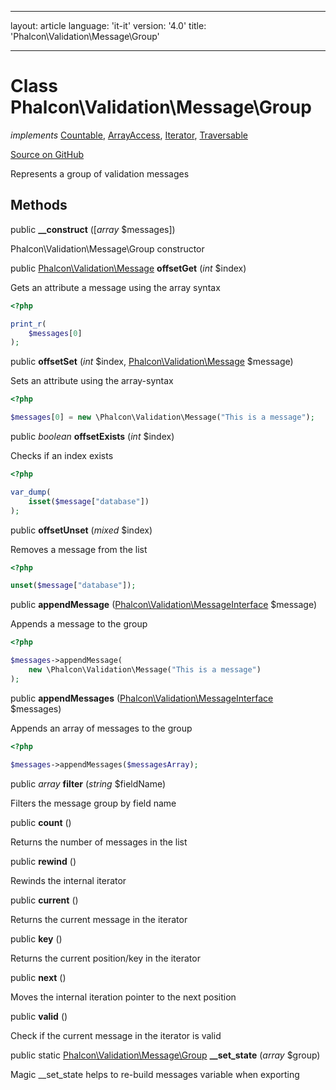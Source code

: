 * * *

layout: article language: 'it-it' version: '4.0' title: 'Phalcon\Validation\Message\Group'

* * *

# Class **Phalcon\Validation\Message\Group**

*implements* [Countable](https://php.net/manual/en/class.countable.php), [ArrayAccess](https://php.net/manual/en/class.arrayaccess.php), [Iterator](https://php.net/manual/en/class.iterator.php), [Traversable](https://php.net/manual/en/class.traversable.php)

<a href="https://github.com/phalcon/cphalcon/tree/v4.0.0/phalcon/validation/message/group.zep" class="btn btn-default btn-sm">Source on GitHub</a>

Represents a group of validation messages

## Methods

public **__construct** ([*array* $messages])

Phalcon\Validation\Message\Group constructor

public [Phalcon\Validation\Message](/4.0/en/api/Phalcon_Validation_Message) **offsetGet** (*int* $index)

Gets an attribute a message using the array syntax

```php
<?php

print_r(
    $messages[0]
);

```

public **offsetSet** (*int* $index, [Phalcon\Validation\Message](/4.0/en/api/Phalcon_Validation_Message) $message)

Sets an attribute using the array-syntax

```php
<?php

$messages[0] = new \Phalcon\Validation\Message("This is a message");

```

public *boolean* **offsetExists** (*int* $index)

Checks if an index exists

```php
<?php

var_dump(
    isset($message["database"])
);

```

public **offsetUnset** (*mixed* $index)

Removes a message from the list

```php
<?php

unset($message["database"]);

```

public **appendMessage** ([Phalcon\Validation\MessageInterface](/4.0/en/api/Phalcon_Validation_MessageInterface) $message)

Appends a message to the group

```php
<?php

$messages->appendMessage(
    new \Phalcon\Validation\Message("This is a message")
);

```

public **appendMessages** ([Phalcon\Validation\MessageInterface](/4.0/en/api/Phalcon_Validation_MessageInterface) $messages)

Appends an array of messages to the group

```php
<?php

$messages->appendMessages($messagesArray);

```

public *array* **filter** (*string* $fieldName)

Filters the message group by field name

public **count** ()

Returns the number of messages in the list

public **rewind** ()

Rewinds the internal iterator

public **current** ()

Returns the current message in the iterator

public **key** ()

Returns the current position/key in the iterator

public **next** ()

Moves the internal iteration pointer to the next position

public **valid** ()

Check if the current message in the iterator is valid

public static [Phalcon\Validation\Message\Group](/4.0/en/api/Phalcon_Validation_Message_Group) **__set_state** (*array* $group)

Magic __set_state helps to re-build messages variable when exporting